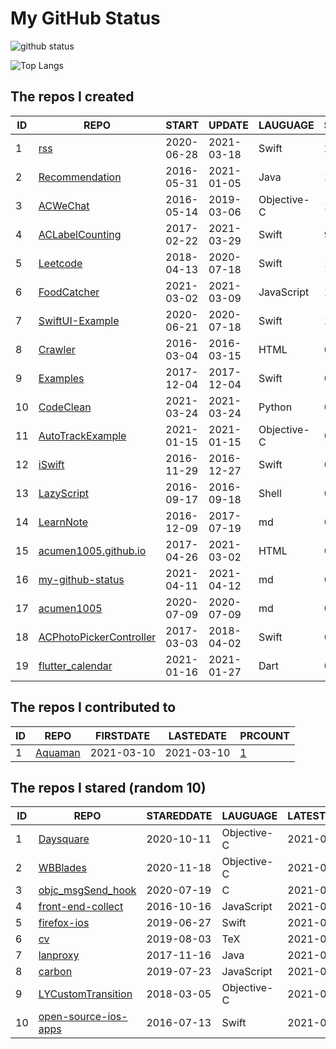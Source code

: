 # My GitHub Status

<img src="https://github-readme-stats-1.yihong0618.vercel.app/api?username=acumen1005&show_icons=true&&&hide_title=true&count_private=true" alt="github status" />

![Top Langs](https://github-readme-stats-1.yihong0618.vercel.app/api/top-langs/?username=acumen1005&layout=compact)

<!--START_SECTION:my_github-->
## The repos I created
| ID |                                       REPO                                       |   START    |   UPDATE   |  LAUGUAGE   | STARS |
|----|----------------------------------------------------------------------------------|------------|------------|-------------|-------|
|  1 | [rss](https://github.com/acumen1005/rss)                                         | 2020-06-28 | 2021-03-18 | Swift       |    25 |
|  2 | [Recommendation](https://github.com/acumen1005/Recommendation)                   | 2016-05-31 | 2021-01-05 | Java        |    18 |
|  3 | [ACWeChat](https://github.com/acumen1005/ACWeChat)                               | 2016-05-14 | 2019-03-06 | Objective-C |    14 |
|  4 | [ACLabelCounting](https://github.com/acumen1005/ACLabelCounting)                 | 2017-02-22 | 2021-03-29 | Swift       |     9 |
|  5 | [Leetcode](https://github.com/acumen1005/Leetcode)                               | 2018-04-13 | 2020-07-18 | Swift       |     1 |
|  6 | [FoodCatcher](https://github.com/acumen1005/FoodCatcher)                         | 2021-03-02 | 2021-03-09 | JavaScript  |     1 |
|  7 | [SwiftUI-Example](https://github.com/acumen1005/SwiftUI-Example)                 | 2020-06-21 | 2020-07-18 | Swift       |     1 |
|  8 | [Crawler](https://github.com/acumen1005/Crawler)                                 | 2016-03-04 | 2016-03-15 | HTML        |     0 |
|  9 | [Examples](https://github.com/acumen1005/Examples)                               | 2017-12-04 | 2017-12-04 | Swift       |     0 |
| 10 | [CodeClean](https://github.com/acumen1005/CodeClean)                             | 2021-03-24 | 2021-03-24 | Python      |     0 |
| 11 | [AutoTrackExample](https://github.com/acumen1005/AutoTrackExample)               | 2021-01-15 | 2021-01-15 | Objective-C |     0 |
| 12 | [iSwift](https://github.com/acumen1005/iSwift)                                   | 2016-11-29 | 2016-12-27 | Swift       |     0 |
| 13 | [LazyScript](https://github.com/acumen1005/LazyScript)                           | 2016-09-17 | 2016-09-18 | Shell       |     0 |
| 14 | [LearnNote](https://github.com/acumen1005/LearnNote)                             | 2016-12-09 | 2017-07-19 | md          |     0 |
| 15 | [acumen1005.github.io](https://github.com/acumen1005/acumen1005.github.io)       | 2017-04-26 | 2021-03-02 | HTML        |     0 |
| 16 | [my-github-status](https://github.com/acumen1005/my-github-status)               | 2021-04-11 | 2021-04-12 | md          |     0 |
| 17 | [acumen1005](https://github.com/acumen1005/acumen1005)                           | 2020-07-09 | 2020-07-09 | md          |     0 |
| 18 | [ACPhotoPickerController](https://github.com/acumen1005/ACPhotoPickerController) | 2017-03-03 | 2018-04-02 | Swift       |     0 |
| 19 | [flutter_calendar](https://github.com/acumen1005/flutter_calendar)               | 2021-01-16 | 2021-01-27 | Dart        |     0 |

## The repos I contributed to
| ID |                    REPO                    | FIRSTDATE  | LASTEDATE  |                                 PRCOUNT                                  |
|----|--------------------------------------------|------------|------------|--------------------------------------------------------------------------|
|  1 | [Aquaman](https://github.com/bawn/Aquaman) | 2021-03-10 | 2021-03-10 | [1](https://github.com/bawn/Aquaman/pulls?q=is%3Apr+author%3Aacumen1005) |

## The repos I stared (random 10)
| ID |                                   REPO                                    | STAREDDATE |  LAUGUAGE   | LATESTUPDATE |
|----|---------------------------------------------------------------------------|------------|-------------|--------------|
|  1 | [Daysquare](https://github.com/unixzii/Daysquare)                         | 2020-10-11 | Objective-C | 2021-04-07   |
|  2 | [WBBlades](https://github.com/wuba/WBBlades)                              | 2020-11-18 | Objective-C | 2021-04-12   |
|  3 | [objc_msgSend_hook](https://github.com/czqasngit/objc_msgSend_hook)       | 2020-07-19 | C           | 2021-04-11   |
|  4 | [front-end-collect](https://github.com/jsfront/front-end-collect)         | 2016-10-16 | JavaScript  | 2021-03-21   |
|  5 | [firefox-ios](https://github.com/mozilla-mobile/firefox-ios)              | 2019-06-27 | Swift       | 2021-04-12   |
|  6 | [cv](https://github.com/fanzeyi/cv)                                       | 2019-08-03 | TeX         | 2021-02-18   |
|  7 | [lanproxy](https://github.com/ffay/lanproxy)                              | 2017-11-16 | Java        | 2021-04-12   |
|  8 | [carbon](https://github.com/carbon-app/carbon)                            | 2019-07-23 | JavaScript  | 2021-04-12   |
|  9 | [LYCustomTransition](https://github.com/dev-liyang/LYCustomTransition)    | 2018-03-05 | Objective-C | 2021-04-01   |
| 10 | [open-source-ios-apps](https://github.com/dkhamsing/open-source-ios-apps) | 2016-07-13 | Swift       | 2021-04-12   |

<!--END_SECTION:my_github-->
